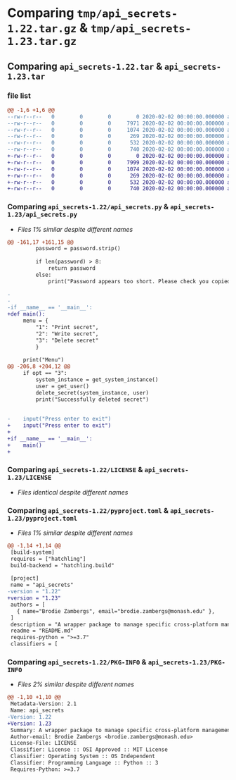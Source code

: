 # Comparing `tmp/api_secrets-1.22.tar.gz` & `tmp/api_secrets-1.23.tar.gz`

## Comparing `api_secrets-1.22.tar` & `api_secrets-1.23.tar`

### file list

```diff
@@ -1,6 +1,6 @@
--rw-r--r--   0        0        0        0 2020-02-02 00:00:00.000000 api_secrets-1.22/__init__.py
--rw-r--r--   0        0        0     7971 2020-02-02 00:00:00.000000 api_secrets-1.22/api_secrets.py
--rw-r--r--   0        0        0     1074 2020-02-02 00:00:00.000000 api_secrets-1.22/LICENSE
--rw-r--r--   0        0        0      269 2020-02-02 00:00:00.000000 api_secrets-1.22/README.md
--rw-r--r--   0        0        0      532 2020-02-02 00:00:00.000000 api_secrets-1.22/pyproject.toml
--rw-r--r--   0        0        0      740 2020-02-02 00:00:00.000000 api_secrets-1.22/PKG-INFO
+-rw-r--r--   0        0        0        0 2020-02-02 00:00:00.000000 api_secrets-1.23/__init__.py
+-rw-r--r--   0        0        0     7999 2020-02-02 00:00:00.000000 api_secrets-1.23/api_secrets.py
+-rw-r--r--   0        0        0     1074 2020-02-02 00:00:00.000000 api_secrets-1.23/LICENSE
+-rw-r--r--   0        0        0      269 2020-02-02 00:00:00.000000 api_secrets-1.23/README.md
+-rw-r--r--   0        0        0      532 2020-02-02 00:00:00.000000 api_secrets-1.23/pyproject.toml
+-rw-r--r--   0        0        0      740 2020-02-02 00:00:00.000000 api_secrets-1.23/PKG-INFO
```

### Comparing `api_secrets-1.22/api_secrets.py` & `api_secrets-1.23/api_secrets.py`

 * *Files 1% similar despite different names*

```diff
@@ -161,17 +161,15 @@
         password = password.strip()
 
         if len(password) > 8:
             return password
         else:
             print("Password appears too short. Please check you copied correctly")    
 
-
-
-if __name__ == '__main__':
+def main():
     menu = {
         "1": "Print secret",
         "2": "Write secret",
         "3": "Delete secret"
         }
 
     print("Menu")
@@ -206,8 +204,12 @@
     if opt == "3":
         system_instance = get_system_instance()
         user = get_user()
         delete_secret(system_instance, user)
         print("Successfully deleted secret")
 
 
-    input("Press enter to exit")
+    input("Press enter to exit")   
+
+if __name__ == '__main__':
+    main()
+
```

### Comparing `api_secrets-1.22/LICENSE` & `api_secrets-1.23/LICENSE`

 * *Files identical despite different names*

### Comparing `api_secrets-1.22/pyproject.toml` & `api_secrets-1.23/pyproject.toml`

 * *Files 1% similar despite different names*

```diff
@@ -1,14 +1,14 @@
 [build-system]
 requires = ["hatchling"]
 build-backend = "hatchling.build"
 
 [project]
 name = "api_secrets"
-version = "1.22"
+version = "1.23"
 authors = [
   { name="Brodie Zambergs", email="brodie.zambergs@monash.edu" },
 ]
 description = "A wrapper package to manage specific cross-platform management requirements including supplementary data (i.e. URLs)"
 readme = "README.md"
 requires-python = ">=3.7"
 classifiers = [
```

### Comparing `api_secrets-1.22/PKG-INFO` & `api_secrets-1.23/PKG-INFO`

 * *Files 2% similar despite different names*

```diff
@@ -1,10 +1,10 @@
 Metadata-Version: 2.1
 Name: api_secrets
-Version: 1.22
+Version: 1.23
 Summary: A wrapper package to manage specific cross-platform management requirements including supplementary data (i.e. URLs)
 Author-email: Brodie Zambergs <brodie.zambergs@monash.edu>
 License-File: LICENSE
 Classifier: License :: OSI Approved :: MIT License
 Classifier: Operating System :: OS Independent
 Classifier: Programming Language :: Python :: 3
 Requires-Python: >=3.7
```

